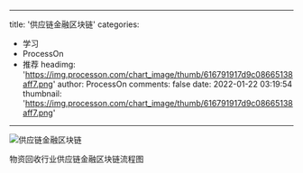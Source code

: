 
---
title: '供应链金融区块链'
categories: 
 - 学习
 - ProcessOn
 - 推荐
headimg: 'https://img.processon.com/chart_image/thumb/616791917d9c08665138aff7.png'
author: ProcessOn
comments: false
date: 2022-01-22 03:19:54
thumbnail: 'https://img.processon.com/chart_image/thumb/616791917d9c08665138aff7.png'
---

<div>   
<img class="thumb" alt="供应链金融区块链" src="https://img.processon.com/chart_image/thumb/616791917d9c08665138aff7.png" referrerpolicy="no-referrer">
<p>物资回收行业供应链金融区块链流程图</p>  
</div>
            
